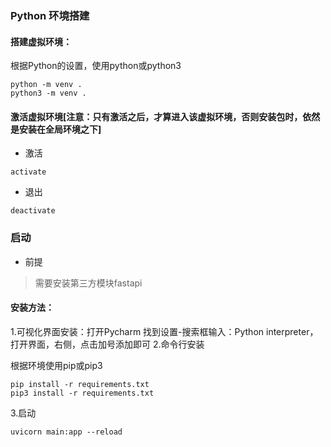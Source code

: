### Python 环境搭建

#### 搭建虚拟环境：

根据Python的设置，使用python或python3

```shell
python -m venv .
python3 -m venv .
``` 

#### 激活虚拟环境[注意：只有激活之后，才算进入该虚拟环境，否则安装包时，依然是安装在全局环境之下]

- 激活
```shell
activate
``` 

- 退出

```shell
deactivate
``` 

### 启动

- 前提

> 需要安装第三方模块fastapi

#### 安装方法：

1.可视化界面安装：打开Pycharm  找到设置-搜索框输入：Python interpreter，打开界面，右侧，点击加号添加即可
2.命令行安装

根据环境使用pip或pip3

```shell
pip install -r requirements.txt
pip3 install -r requirements.txt
```

3.启动

```shell
uvicorn main:app --reload
```